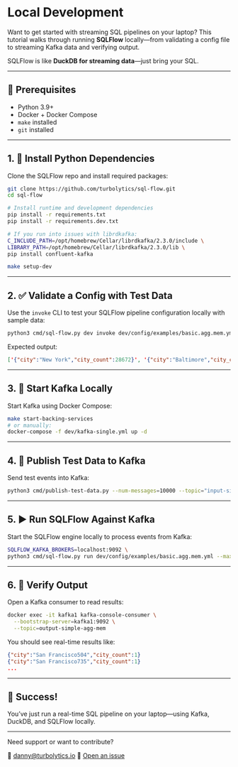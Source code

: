 # Local Development

Want to get started with streaming SQL pipelines on your laptop? This tutorial walks through running **SQLFlow** locally—from validating a config file to streaming Kafka data and verifying output.

SQLFlow is like **DuckDB for streaming data**—just bring your SQL.

---

## 🔧 Prerequisites

* Python 3.9+
* Docker + Docker Compose
* `make` installed
* `git` installed

---

## 1. 🐍 Install Python Dependencies

Clone the SQLFlow repo and install required packages:

```bash
git clone https://github.com/turbolytics/sql-flow.git
cd sql-flow

# Install runtime and development dependencies
pip install -r requirements.txt
pip install -r requirements.dev.txt

# If you run into issues with librdkafka:
C_INCLUDE_PATH=/opt/homebrew/Cellar/librdkafka/2.3.0/include \
LIBRARY_PATH=/opt/homebrew/Cellar/librdkafka/2.3.0/lib \
pip install confluent-kafka

make setup-dev
```

---

## 2. ✅ Validate a Config with Test Data

Use the `invoke` CLI to test your SQLFlow pipeline configuration locally with sample data:

```bash
python3 cmd/sql-flow.py dev invoke dev/config/examples/basic.agg.mem.yml dev/fixtures/simple.json
```

Expected output:

```json
['{"city":"New York","city_count":28672}', '{"city":"Baltimore","city_count":28672}']
```

---

## 3. 📡 Start Kafka Locally

Start Kafka using Docker Compose:

```bash
make start-backing-services
# or manually:
docker-compose -f dev/kafka-single.yml up -d
```

---

## 4. 🚀 Publish Test Data to Kafka

Send test events into Kafka:

```bash
python3 cmd/publish-test-data.py --num-messages=10000 --topic="input-simple-agg-mem"
```

---

## 5. ▶️ Run SQLFlow Against Kafka

Start the SQLFlow engine locally to process events from Kafka:

```bash
SQLFLOW_KAFKA_BROKERS=localhost:9092 \
python3 cmd/sql-flow.py run dev/config/examples/basic.agg.mem.yml --max-msgs-to-process=10000
```

---

## 6. 🧪 Verify Output

Open a Kafka consumer to read results:

```bash
docker exec -it kafka1 kafka-console-consumer \
  --bootstrap-server=kafka1:9092 \
  --topic=output-simple-agg-mem
```

You should see real-time results like:

```json
{"city":"San Francisco504","city_count":1}
{"city":"San Francisco735","city_count":1}
...
```

---

## 🎉 Success!

You’ve just run a real-time SQL pipeline on your laptop—using Kafka, DuckDB, and SQLFlow locally.

---

Need support or want to contribute?

📩 [danny@turbolytics.io](mailto:danny@turbolytics.io)
📂 [Open an issue](https://github.com/turbolytics/sql-flow/issues)